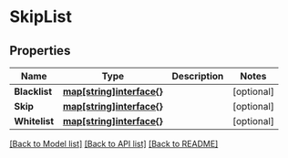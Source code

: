 # SkipList

## Properties

Name | Type | Description | Notes
------------ | ------------- | ------------- | -------------
**Blacklist** | [**map[string]interface{}**](.md) |  | [optional] 
**Skip** | [**map[string]interface{}**](.md) |  | [optional] 
**Whitelist** | [**map[string]interface{}**](.md) |  | [optional] 

[[Back to Model list]](../README.md#documentation-for-models) [[Back to API list]](../README.md#documentation-for-api-endpoints) [[Back to README]](../README.md)



